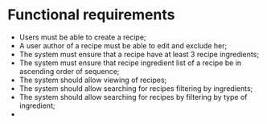 # Functional requirements
- Users must be able to create a recipe;
- A user author of a recipe must be able to edit and exclude her;
- The system must ensure that a recipe have at least 3 recipe ingredients;
- The system must ensure that recipe ingredient list of a recipe be in ascending order of sequence;
- The system should allow viewing of recipes;
- The system should allow searching for recipes filtering by ingredients;
- The system should allow searching for recipes by filtering by type of ingredient;
- 